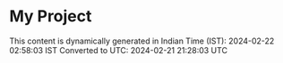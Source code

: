 # My Project

This content is dynamically generated in Indian Time (IST): 2024-02-22 02:58:03 IST
Converted to UTC: 2024-02-21 21:28:03 UTC

